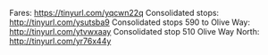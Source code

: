 Fares: https://tinyurl.com/yqcwn22q
Consolidated stops: http://tinyurl.com/ysutsba9
Consolidated stops 590 to Olive Way: http://tinyurl.com/ytvwxaay
Consolidated stop 510 Olive Way North: http://tinyurl.com/yr76x44y
